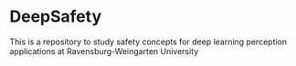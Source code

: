 # DeepSafety
This is a repository to study safety concepts for deep learning perception applications at Ravensburg-Weingarten University
